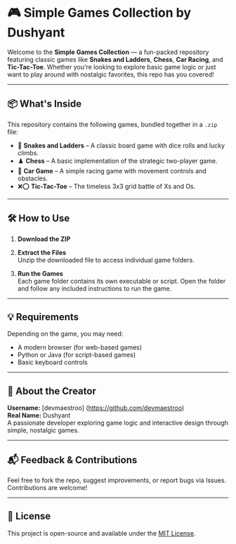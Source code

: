 # 🎮 Simple Games Collection by Dushyant

Welcome to the **Simple Games Collection** — a fun-packed repository featuring classic games like **Snakes and Ladders**, **Chess**, **Car Racing**, and **Tic-Tac-Toe**. Whether you're looking to explore basic game logic or just want to play around with nostalgic favorites, this repo has you covered!

---

## 📦 What's Inside

This repository contains the following games, bundled together in a `.zip` file:

- 🐍 **Snakes and Ladders** – A classic board game with dice rolls and lucky climbs.
- ♟️ **Chess** – A basic implementation of the strategic two-player game.
- 🚗 **Car Game** – A simple racing game with movement controls and obstacles.
- ❌⭕ **Tic-Tac-Toe** – The timeless 3x3 grid battle of Xs and Os.

---

## 🛠️ How to Use

1. **Download the ZIP**  

2. **Extract the Files**  
   Unzip the downloaded file to access individual game folders.

3. **Run the Games**  
   Each game folder contains its own executable or script. Open the folder and follow any included instructions to run the game.

---

## 💡 Requirements

Depending on the game, you may need:

- A modern browser (for web-based games)
- Python or Java (for script-based games)
- Basic keyboard controls

---

## 👤 About the Creator

**Username:** [devmaestroo] (https://github.com/devmaestroo)  
**Real Name:** Dushyant  
A passionate developer exploring game logic and interactive design through simple, nostalgic games.

---

## 📬 Feedback & Contributions

Feel free to fork the repo, suggest improvements, or report bugs via Issues. Contributions are welcome!

---

## 📄 License

This project is open-source and available under the [MIT License](LICENSE).
